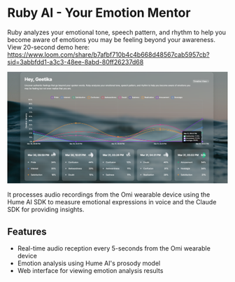 # Ruby AI - Your Emotion Mentor

Ruby analyzes your emotional tone, speech pattern, and rhythm to help you become aware of emotions you may be feeling beyond your awareness. 
View 20-second demo here: https://www.loom.com/share/b7afbf710b4c4b668d48567cab5957cb?sid=3abbfdd1-a3c3-48ee-8abd-80ff26237d68 

![Emotions Graph](docs/RubyA.png)

It processes audio recordings from the Omi wearable device using the Hume AI SDK to measure emotional expressions in voice and the Claude SDK for providing insights. 

## Features

- Real-time audio reception every 5-seconds from the Omi wearable device
- Emotion analysis using Hume AI's prosody model
- Web interface for viewing emotion analysis results
  
